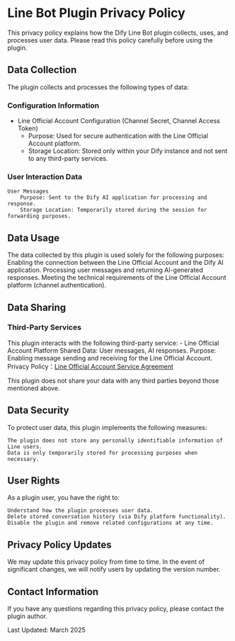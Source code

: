 # Line Bot Plugin Privacy Policy
This privacy policy explains how the Dify Line Bot plugin collects, uses, and processes user data. Please read this policy carefully before using the plugin.

## Data Collection
The plugin collects and processes the following types of data:

### Configuration Information
- Line Official Account Configuration (Channel Secret, Channel Access Token)
  - Purpose: Used for secure authentication with the Line Official Account platform.
  - Storage Location: Stored only within your Dify instance and not sent to any third-party services.

### User Interaction Data
    User Messages
        Purpose: Sent to the Dify AI application for processing and response.
        Storage Location: Temporarily stored during the session for forwarding purposes.


## Data Usage
The data collected by this plugin is used solely for the following purposes:
    Enabling the connection between the Line Official Account and the Dify AI application.
    Processing user messages and returning AI-generated responses.
    Meeting the technical requirements of the Line Official Account platform (channel authentication).

## Data Sharing
### Third-Party Services
This plugin interacts with the following third-party service:
    - Line Official Account Platform
        Shared Data: User messages, AI responses.
        Purpose: Enabling message sending and receiving for the Line Official Account.
        Privacy Policy：[Line Official Account Service Agreement](https://www.lycorp.co.jp/zh-TW/company/privacypolicy/)

This plugin does not share your data with any third parties beyond those mentioned above.

## Data Security
To protect user data, this plugin implements the following measures:

    The plugin does not store any personally identifiable information of Line users.
    Data is only temporarily stored for processing purposes when necessary.

## User Rights
As a plugin user, you have the right to:

    Understand how the plugin processes user data.
    Delete stored conversation history (via Dify platform functionality).
    Disable the plugin and remove related configurations at any time.

## Privacy Policy Updates
We may update this privacy policy from time to time. In the event of significant changes, we will notify users by updating the version number.

## Contact Information
If you have any questions regarding this privacy policy, please contact the plugin author.

Last Updated: March 2025